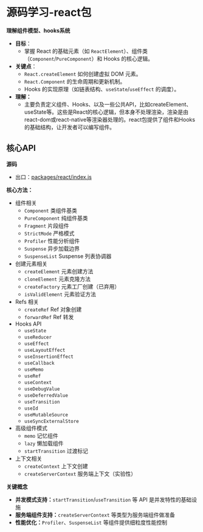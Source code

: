 # 源码学习-react包

**理解组件模型、hooks系统**

- **目标**：
    - 掌握 React 的基础元素（如 `ReactElement`）、组件类（`Component`/`PureComponent`）和 Hooks 的核心逻辑。
- **关键点**：
    - `React.createElement` 如何创建虚拟 DOM 元素。
    - `React.Component` 的生命周期和更新机制。
    - Hooks 的实现原理（如链表结构、`useState`/`useEffect` 的调度）。
- **理解：**
    - 主要负责定义组件、Hooks、以及一些公共API，比如createElement、useState等。这些是React的核心逻辑，但本身不处理渲染，渲染是由react-dom或react-native等渲染器处理的。react包提供了组件和Hooks的基础结构，让开发者可以编写组件。

## 核心API

**源码**

- 出口：[packages/react/index.js](https://github.com/facebook/react/blob/v18.2.0/packages/react/index.js)

**核心方法：**

- 组件相关
    - `Component` 类组件基类
    - `PureComponent` 纯组件基类
    - `Fragment` 片段组件
    - `StrictMode` 严格模式
    - `Profiler` 性能分析组件
    - `Suspense` 异步加载边界
    - `SuspenseList` Suspense 列表协调器
- 创建元素相关
    - `createElement` 元素创建方法
    - `cloneElement` 元素克隆方法
    - `createFactory` 元素工厂创建（已弃用）
    - `isValidElement` 元素验证方法
- Refs 相关
    - `createRef` Ref 对象创建
    - `forwardRef` Ref 转发
- Hooks API
    - `useState`
    - `useReducer`
    - `useEffect`
    - `useLayoutEffect`
    - `useInsertionEffect`
    - `useCallback`
    - `useMemo`
    - `useRef`
    - `useContext`
    - `useDebugValue`
    - `useDeferredValue`
    - `useTransition`
    - `useId`
    - `useMutableSource`
    - `useSyncExternalStore`
- 高级组件模式
    - `memo` 记忆组件
    - `lazy` 懒加载组件
    - `startTransition` 过渡标记
- 上下文相关
    - `createContext` 上下文创建
    - `createServerContext` 服务端上下文（实验性）

**关键概念**

- **并发模式支持：**`startTransition`/`useTransition` 等 API 是并发特性的基础设施
- **服务端组件支持：**`createServerContext` 等类型为服务端组件做准备
- **性能优化：**`Profiler`、`SuspenseList` 等组件提供细粒度性能控制